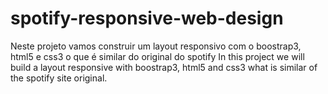 # spotify-responsive-web-design
 Neste projeto vamos construir um layout responsivo com o boostrap3, html5 e css3 o que é similar do original do spotify
 In this project   we will build a  layout responsive  with boostrap3, html5 and css3 what is similar of the  spotify site original.
